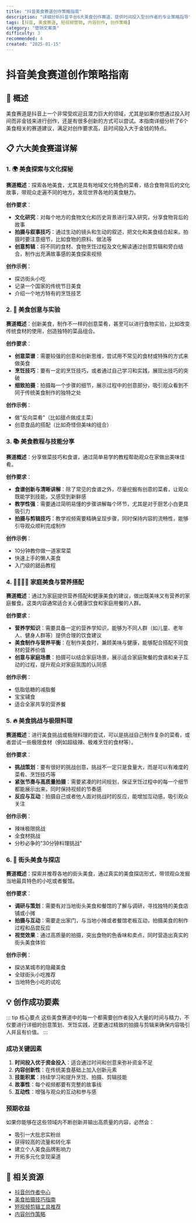 ```yaml
---
title: "抖音美食赛道创作策略指南"
description: "详细分析抖音平台6大美食创作赛道，提供时间投入型创作者的专业策略指导"
tags: [抖音, 美食赛道, 短视频营销, 内容创作, 创作策略]
category: "营销文案类"
difficulty: 3
recommended: 4
created: "2025-01-15"
---
```


# 抖音美食赛道创作策略指南

## 📝 概述

美食赛道是抖音上一个非常受欢迎且潜力巨大的领域，尤其是如果你想通过投入时间而非金钱来进行创作，还是有很多创新的方式可以尝试。本指南详细分析了6个美食相关的赛道建议，满足对创作要求高，且时间投入大于金钱的特点。

## 📋 六大美食赛道详解

### 1. 🌍 美食探索与文化探秘

**赛道概述**：探索各地美食，尤其是具有地域文化特色的菜肴，结合食物背后的文化故事，带观众走遍不同的地方，发现世界各地的美食魅力。

**创作要求**：
- **文化研究**：对每个地方的食物文化和历史背景进行深入研究，分享食物背后的故事
- **拍摄与叙事技巧**：通过生动的镜头和生动的叙述，把文化和美食结合起来。拍摄时要注意细节，比如食物的原料、做法等
- **创意剪辑**：将不同的食材、食物烹饪过程及文化解读通过创意剪辑和旁白结合，制作出充满故事感的美食探索视频

**创作示例**：
- 探访街头小吃
- 记录一个国家的传统节日美食
- 介绍一个地方特有的烹饪技艺

### 2. 🧪 美食创意与实验

**赛道概述**：创新美食，制作不一样的创意菜肴，甚至可以进行食物实验，比如改变传统食材的使用，创造独特的菜品组合。

**创作要求**：
- **创意菜谱**：需要较强的创意和创新思维，尝试用不常见的食材或特殊的方式来做美食
- **烹饪技巧**：要有一定的烹饪技巧，或者通过自己学习和实践，展现出技巧的突破
- **细致拍摄**：拍摄每一个步骤的细节，展示过程中的创意部分，吸引观众看到不同于传统美食制作的独特之处

**创作示例**：
- 做"反向菜肴"（比如甜点做成主菜）
- 创意食品的搭配（比如奇怪但美味的组合）

### 3. 📚 美食教程与技能分享

**赛道概述**：分享做菜技巧和食谱，通过简单易学的教程帮助观众在家做出美味佳肴。

**创作要求**：
- **食谱创新与清晰讲解**：除了常见的食谱之外，尽量挖掘有创意的菜肴，让观众既能学到技能，又感受到新鲜感
- **教学性强**：需要通过简明易懂的步骤讲解每个环节，尤其是对于厨艺小白更具吸引力
- **拍摄与剪辑技巧**：教学视频需要精确呈现步骤，同时保持内容的流畅性，能够引导观众顺利完成制作

**创作示例**：
- 10分钟教你做一道家常菜
- 快速上手的懒人美食
- 入门级的甜品教程

### 4. 👨‍👩‍👧‍👦 家庭美食与营养搭配

**赛道概述**：通过为家庭提供营养搭配和健康美食的建议，做出既美味又有营养的家庭餐食。这类内容通常适合关心健康饮食和家庭用餐的人群。

**创作要求**：
- **营养学知识**：需要具备一定的营养学知识，能够为不同人群（如儿童、老年人、健身人群等）提供合理的饮食建议
- **美食制作与营养平衡**：在制作美食时，兼顾美味与健康，能够配合搭配不同食材的营养价值
- **创意与家庭场景**：拍摄可以结合家庭场景，展示适合家庭聚餐的食谱和亲子互动的过程，提升观众对家庭氛围的认同感

**创作示例**：
- 低脂低糖的减脂餐
- 宝宝辅食
- 适合全家共享的营养餐

### 5. 🔥 美食挑战与极限料理

**赛道概述**：进行美食挑战或极限料理的尝试，可以是挑战自己制作复杂的菜肴，或者尝试一些极限食材（例如超级辣、极难烹饪的食材等）。

**创作要求**：
- **挑战策划**：要有很好的挑战创意，挑战不一定只是食量大，而是可以有难度的菜肴、烹饪技巧等
- **紧张节奏与高质量拍摄**：需要紧凑的时间规划，保证烹饪过程中的每一个细节都能展示出来，同时保持视频的节奏感
- **反应与互动**：拍摄自己或者他人面对挑战时的反应，能增加互动感，吸引观众关注

**创作示例**：
- 辣味极限挑战
- 全食材挑战
- 分秒必争的"30分钟料理挑战"

### 6. 🏪 街头美食与探店

**赛道概述**：探索并推荐各地的街头美食，通过真实的美食探店形式，带领观众发掘当地最具特色的小吃或者餐馆。

**创作要求**：
- **调研与策划**：需要有对当地街头美食和餐馆的了解与调研，寻找独特的美食店铺或小摊
- **拍摄与互动**：需要走出家门，与当地小摊或者餐馆老板互动，拍摄美食的制作过程和品尝反应
- **视觉效果**：通过高质量的拍摄，突出食物的色香味和卖点，同时营造出真实的街头美食体验

**创作示例**：
- 探访某城市的隐藏美食
- 全球街头小吃推荐
- 当地特色小吃的试吃

## 💡 创作成功要素

::: tip 核心要点
这些美食赛道中的每一个都需要创作者投入大量的时间与精力，不仅要进行详细的创意策划、烹饪实践，还要通过精致的拍摄与剪辑来确保内容吸引人并且有价值。
:::

### 成功关键因素

1. **时间投入优于资金投入**：适合通过时间和创意来弥补资金不足
2. **内容创新性**：在传统美食基础上加入创新元素
3. **技能积累**：持续学习和提升烹饪、拍摄、剪辑技能
4. **故事性**：每个视频都要有完整的故事线
5. **互动性**：增强与观众的互动和参与感

### 预期收益

如果你能够在这些领域内不断创新并输出高质量的内容，必然会：
- 吸引一大批忠实粉丝
- 获得较高的流量和转化率
- 建立个人美食品牌影响力
- 开拓多元化变现渠道

## 🔗 相关资源

- [抖音创作者中心](https://creator.douyin.com/)
- [美食拍摄技巧指南](./../../tools)
- [短视频剪辑工具推荐](../tools/)
- [内容创作策略](./../内容创作)
